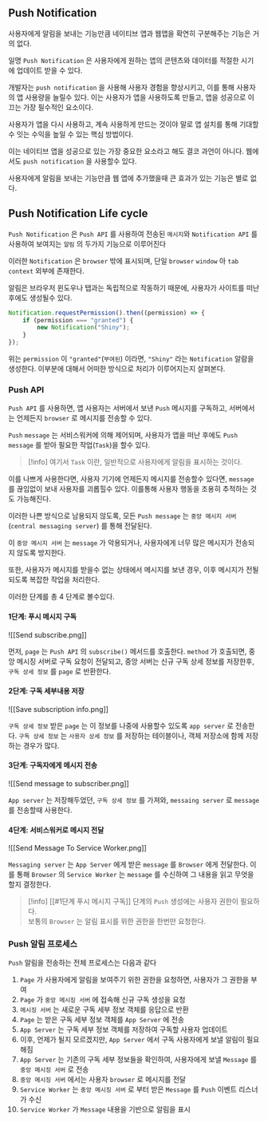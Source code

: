 
## Push Notification 

사용자에게 알림을 보내는 기능만큼 네이티브 앱과 웹앱을 확연히 구분해주는 기능은 거의 없다.

일명 `Push Notification` 은 사용자에게 원하는 앱의 콘텐츠와 데이터를 적절한 시기에 업데이트 받을 수 있다.

개발자는 `push notification` 을 사용해 사용자 경험을 향상시키고, 이를 통해 사용자의 앱 사용량을 늘릴수 있다. 이는 사용자가 앱을 사용하도록 만들고, 앱을 성공으로 이끄는 가장 필수적인 요소이다.

사용자가 앱을 다시 사용하고, 계속 사용하게 만드는 것이야 말로 앱 설치를 통해 기대할수 잇는 수익을 높일 수 있는 핵심 방법이다.

이는 네이티브 앱을 성공으로 있는 가장 중요한 요소라고 해도 결코 과언이 아니다.
웹에서도 `push notification` 을 사용할수 있다.

사용자에게 알림을 보내는 기능만큼 웹 앱에 추가했을때 큰 효과가 있는 기능은 별로 없다.

## Push Notification Life cycle

`Push Notification` 은 `Push API` 를 사용하여  전송된 `메시지`와 `Notification API` 를 사용하여 보여지는 `알림` 의 두가지 기능으로 이루어진다

이러한 `Notification` 은 `browser` 밖에 표시되며, 단일 `browser` `window` 아 `tab context` 외부에 존재한다.

알림은 브라우저 윈도우나 탭과는 독립적으로 작동하기 때문에, 사용자가 사이트를 떠난 후에도 생성될수 있다.

```js
Notification.requestPermission().then((permission) => {
	if (permission === "granted") {
		new Notification("Shiny");
	} 
});
```

위는 `permission` 이 `"granted"`(`부여된`) 이라면, `"Shiny"` 라는 `Notification` 알람을 생성한다.
이부분에 대해서 어떠한 방식으로 처리가 이루어지는지 살펴본다.

### Push API

`Push API` 를 사용하면, 앱 사용자는 서버에서 보낸 `Push` 메시지를 구독하고, 서버에서는 언제든지 `browser` 로 메시지를 전송할 수 있다.

`Push` `message` 는 서비스워커에 의해 제어되며, 사용자가 앱을 떠난 후에도 `Push message` 를 받아 필요한 작업(`Task`)을 할수 있다.

>[!info] 여기서 `Task` 이란, 일반적으로 사용자에게 알림을 표시하는 것이다.

이를 나쁘게 사용한다면, 사용자 기기에 언제든지 메시지를 전송할수 있다면, `message` 를 끊임없이 보내 사용자를 괴롭힐수 있다. 이를통해 사용자 행동을 조용히 추적하는 것도 가능해진다.

이러한 나쁜 방식으로 남용되지 않도록, 모든 `Push message` 는 `중앙 메시지 서버`(`central messaging server`) 를 통해 전달된다.

이 `중앙 메시지 서버` 는 `message` 가 악용되거나, 사용자에게 너무 많은 메시지가 전송되지 않도록 방지한다.

또한, 사용자가 메시지를 받을수 없는 상태에서 메시지를 보낸 경우, 이후 메시지가 전될되도록 복잡한 작업을 처리한다.

이러한 단계를 총 $4$ 단계로 볼수있다.

#### 1단계: 푸시 메시지 구독

![[Send subscribe.png]]

먼저, `page` 는 `Push API` 의 `subscribe()` 메서드를 호출한다.
`method` 가 호출되면, 중앙 메시징 서버로 구독 요청이 전달되고, 중앙 서버는 신규 구독 상세 정보를 저장한후, `구독 상세 정보` 를 `page` 로 반환한다.

#### 2단계: 구독 세부내용 저장 

![[Save subscription info.png]]

`구독 상세 정보` 받은 `page`  는 이 정보를 나중에 사용할수 있도록 `app server` 로 전송한다.
`구독 상세 정보` 는 `사용자 상세 정보` 를 저장하는 테이블이나, 객체 저장소에 함께 저장하는 경우가 많다.

#### 3단계: 구독자에게 메시지 전송

![[Send message to subscriber.png]]

`App server` 는 저장해두었던, `구독 상세 정보` 를 가져와, `messaing server` 로 `message` 를 전송할때 사용한다.

#### 4단계:  서비스워커로 메시지 전달

![[Send Message To Service Worker.png]]

`Messaging server` 는 `App Server`  에게 받은 `message` 를 `Browser` 에게 전달한다.
이를 통해 `Browser` 의 `Service Worker` 는 `message` 를 수신하여 그 내용을 읽고 무엇을 할지 결정한다.

>[!info] [[#1단계 푸시 메시지 구독]] 단계의 `Push` 생성에는 사용자 권한이 필요하다.<br>보통의 `Browser` 는 알림 표시를 위한 권한을 한번만 요청한다.

### Push 알림 프로세스

`Push` 알림을 전송하는 전체 프로세스는 다음과 같다

1. `Page` 가 사용자에게 알림을 보여주기 위한 권한을 요청하면, 사용자가 그 권한을 부여
2. `Page` 가 `중앙 메시징 서버` 에 접속해 신규 구독 생성을 요청
3. `메시징 서버` 는 새로운 구독 세부 정보 객체를 응답으로 반환
4. `Page` 는 받은 구독 세부 정보 객체를 `App Server`  에 전송
5. `App Server` 는 구독 세부 정보 객체를 저장하여 구독할 사용자 업데이트
6.  이후, 언제가 될지 모르겠지만, `App Server` 에서 구독 사용자에게 보낼 알림이 필요해짐
7. `App Server`  는 기존의 구독 세부 정보들을 확인하여, 사용자에게 보낼 `Message` 를 `중앙 메시징 서버` 로 전송
8. `중앙 메시징 서버` 에서는 사용자 `browser` 로 메시지를 전달
9. `Service Worker` 는 `중앙 메시징 서버` 로 부터 받은 `Message` 를 `Push` 이벤트 리스너가 수신
10. `Service Worker` 가 `Message` 내용을 기반으로 알림을 표시

